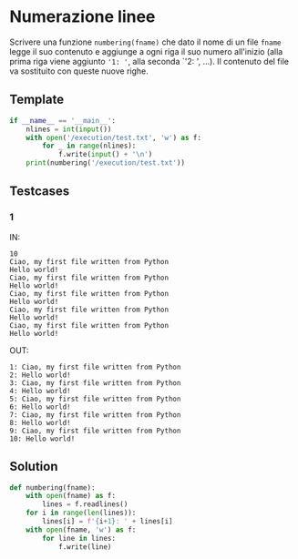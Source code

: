 # Numerazione linee

Scrivere una funzione `numbering(fname)` che dato il nome di un file `fname` legge il suo contenuto e aggiunge a ogni riga il suo numero all'inizio (alla prima riga viene aggiunto `'1: '`, alla seconda `'2: ', ...). Il contenuto del file va sostituito con queste nuove righe.

## Template

```py
if __name__ == '__main__':
    nlines = int(input())
    with open('/execution/test.txt', 'w') as f:
        for _ in range(nlines):
            f.write(input() + '\n')
    print(numbering('/execution/test.txt'))
```

## Testcases

### 1

IN:
```
10
Ciao, my first file written from Python
Hello world!
Ciao, my first file written from Python
Hello world!
Ciao, my first file written from Python
Hello world!
Ciao, my first file written from Python
Hello world!
Ciao, my first file written from Python
Hello world!
```

OUT:
```
1: Ciao, my first file written from Python
2: Hello world!
3: Ciao, my first file written from Python
4: Hello world!
5: Ciao, my first file written from Python
6: Hello world!
7: Ciao, my first file written from Python
8: Hello world!
9: Ciao, my first file written from Python
10: Hello world!
```

## Solution

```py
def numbering(fname):
    with open(fname) as f:
        lines = f.readlines()
    for i in range(len(lines)):
        lines[i] = f'{i+1}: ' + lines[i]
    with open(fname, 'w') as f:
        for line in lines:
            f.write(line)
```
